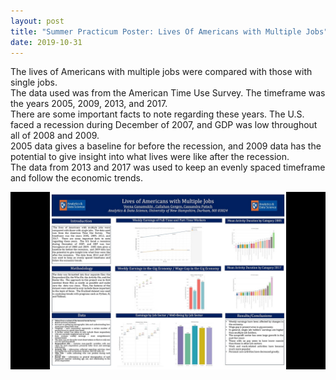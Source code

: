 ```yaml
---
layout: post
title: "Summer Practicum Poster: Lives Of Americans with Multiple Jobs"
date: 2019-10-31
---
```


 The lives of Americans with multiple jobs were compared with those with single jobs.  
 The data used was from the American Time Use Survey.  The timeframe was the years 2005, 2009, 2013, and 2017.  
 There are some important facts to note regarding these years. 
 The U.S. faced a recession during December of 2007, and GDP was low throughout all of 2008 and 2009.  
 2005 data gives a baseline for before the recession,  and 2009 data has the potential to give insight into what lives were like after the recession.  
 The data from 2013 and 2017 was used to keep an evenly spaced timeframe and follow the economic trends.  

![Image](https://github.com/vganamukhi/vganamukhi.github.io/blob/master/images/Summer%20Practicum%20poster.jpg?raw=true)
